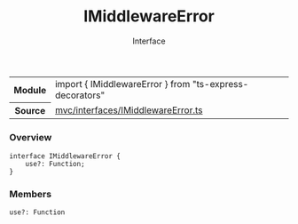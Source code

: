 <header class="symbol-info-header">    <h1 id="imiddlewareerror">IMiddlewareError</h1>    <label class="symbol-info-type-label interface">Interface</label>      </header>
<section class="symbol-info">      <table class="is-full-width">        <tbody>        <tr>          <th>Module</th>          <td>            <div class="lang-typescript">                <span class="token keyword">import</span> { IMiddlewareError }                 <span class="token keyword">from</span>                 <span class="token string">"ts-express-decorators"</span>                            </div>          </td>        </tr>        <tr>          <th>Source</th>          <td>            <a href="https://romakita.github.io/ts-express-decorators/#//blob/v2.12.0/src/mvc/interfaces/IMiddlewareError.ts#L0-L0">                mvc/interfaces/IMiddlewareError.ts            </a>        </td>        </tr>                </tbody>      </table>    </section>

### Overview

<pre><code class="typescript-lang"><span class="token keyword">interface</span> IMiddlewareError <span class="token punctuation">{</span>
    use?<span class="token punctuation">:</span> Function<span class="token punctuation">;</span>
<span class="token punctuation">}</span></code></pre>

### Members

<div class="method-overview"><pre><code class="typescript-lang">use?<span class="token punctuation">:</span> Function</code></pre></div>
